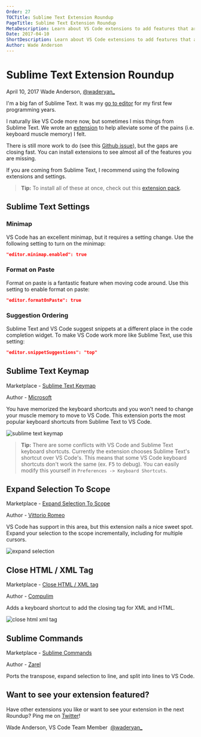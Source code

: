 ```yaml
---
Order: 27
TOCTitle: Sublime Text Extension Roundup
PageTitle: Sublime Text Extension Roundup
MetaDescription: Learn about VS Code extensions to add features that are missing from Sublime Text. 
Date: 2017-04-10
ShortDescription: Learn about VS Code extensions to add features that are missing from Sublime Text.
Author: Wade Anderson
---
```

# Sublime Text Extension Roundup

April 10, 2017 Wade Anderson, [@waderyan_](https://twitter.com/waderyan_)

I'm a big fan of Sublime Text. It was my [go to editor](https://www.youtube.com/watch?v=OnkYnm-WiVo&t=15s) for my first few programming years. 

I naturally like VS Code more now, but sometimes I miss things from Sublime Text. We wrote an [extension](https://marketplace.visualstudio.com/items?itemName=ms-vscode.sublime-keybindings) to help alleviate some of the pains (i.e. keyboard muscle memory) I felt. 

There is still more work to do (see this [Github issue](https://github.com/Microsoft/vscode/issues/3776)), but the gaps are closing fast. You can install extensions to see almost all of the features you are missing. 

If you are coming from Sublime Text, I recommend using the following extensions and settings.

>**Tip:** To install all of these at once, check out this [extension pack](https://marketplace.visualstudio.com/items?itemName=waderyan.sublime-text-pack). 

## Sublime Text Settings

### Minimap

VS Code has an excellent minimap, but it requires a setting change. Use the following setting to turn on the minimap:

```json
"editor.minimap.enabled": true
```
### Format on Paste

Format on paste is a fantastic feature when moving code around. Use this setting to enable format on paste:

```json
"editor.formatOnPaste": true
```

### Suggestion Ordering

Sublime Text and VS Code suggest snippets at a different place in the code completion widget. To make VS Code work more like Sublime Text, use this setting:

```json
"editor.snippetSuggestions": "top"
```

## Sublime Text Keymap 

Marketplace - [Sublime Text Keymap](https://marketplace.visualstudio.com/items?itemName=ms-vscode.sublime-keybindings)

Author - [Microsoft](https://marketplace.visualstudio.com/search?term=publisher%3A%22Microsoft%22&target=VSCode)

You have memorized the keyboard shortcuts and you won't need to change your muscle memory to move to VS Code. This extension ports the most popular keyboard shortcuts from Sublime Text to VS Code. 

![sublime text keymap](2017_04_10_sublime_text_keymap.png)

> **Tip:** There are some conflicts with VS Code and Sublime Text keyboard shortcuts. Currently the extension chooses Sublime Text's shortcut over VS Code's. This means that some VS Code keyboard shortcuts don't work the same (ex. <kbd>F5</kbd> to debug). You can easily modify this yourself in `Preferences -> Keyboard Shortcuts`.

## Expand Selection To Scope

Marketplace - [Expand Selection To Scope](https://marketplace.visualstudio.com/items?itemName=vittorioromeo.expand-selection-to-scope)

Author - [Vittorio Romeo](https://marketplace.visualstudio.com/search?term=publisher%3A%22Vittorio%20Romeo%22&target=VSCode)

VS Code has support in this area, but this extension nails a nice sweet spot. Expand your selection to the scope incrementally, including for multiple cursors. 

![expand selection](2017_04_10_expand_selection.gif)

## Close HTML / XML Tag

Marketplace - [Close HTML / XML tag](https://marketplace.visualstudio.com/items?itemName=Compulim.compulim-vscode-closetag)

Author - [Compulim](https://marketplace.visualstudio.com/search?term=publisher%3A%22Compulim%22&target=VSCode)

Adds a keyboard shortcut to add the closing tag for XML and HTML. 

![close html xml tag](2017_04_10_close_html_xml_tag.gif)

## Sublime Commands

Marketplace - [Sublime Commands](https://marketplace.visualstudio.com/items?itemName=Zarel.sublime-commands)

Author - [Zarel](https://marketplace.visualstudio.com/search?term=publisher%3A%22Zarel%22&target=VSCode)

Ports the transpose, expand selection to line, and split into lines to VS Code. 

## Want to see your extension featured?

Have other extensions you like or want to see your extension in the next Roundup? Ping me on [Twitter](https://twitter.com/waderyan_)!

Wade Anderson, VS Code Team Member 
[@waderyan_](https://twitter.com/waderyan_)